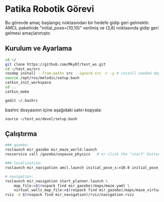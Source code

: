 # Patika Robotik Görevi
Bu görevde amaç başlangıç noktasından bir hedefe gidip geri gelmektir.  
AMCL paketinde "initial_pose=(10,10)" verilmiş ve (3,8) noktasında gidip geri gelmesi amaçlanmıştır.

## Kurulum ve Ayarlama

```bash
cd ~/
git clone https://github.com/Mky07/test_ws.git
cd ~/test_ws/src
rosdep install --from-paths src --ignore-src -r -y # install needed dependency
source /opt/ros/melodic/setup.bash
catkin_init_workspace
cd ..
catkin_make
```

```bash
gedit ~/.bashrc
```
bashrc dosyasının içine aşağıdaki satırı kopyala:
```
source ~/test_ws/devel/setup.bash
```

## Çalıştırma

```bash
### gazebo:
roslaunch mir_gazebo mir_maze_world.launch
rosservice call /gazebo/unpause_physics   # or click the "start" button in the Gazebo GUI

### localization:
roslaunch mir_navigation amcl.launch initial_pose_x:=10.0 initial_pose_y:=10.0

# navigation:
roslaunch mir_navigation start_planner.launch \
    map_file:=$(rospack find mir_gazebo)/maps/maze.yaml \
    virtual_walls_map_file:=$(rospack find mir_gazebo)/maps/maze_virtual_walls.yaml
rviz -d $(rospack find mir_navigation)/rviz/navigation.rviz
```